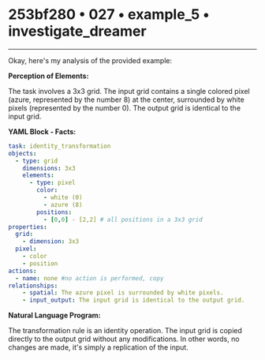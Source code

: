# 253bf280 • 027 • example_5 • investigate_dreamer

---
Okay, here's my analysis of the provided example:

**Perception of Elements:**

The task involves a 3x3 grid. The input grid contains a single colored pixel (azure, represented by the number 8) at the center, surrounded by white pixels (represented by the number 0). The output grid is identical to the input grid.

**YAML Block - Facts:**



```yaml
task: identity_transformation
objects:
  - type: grid
    dimensions: 3x3
    elements:
      - type: pixel
        color:
          - white (0)
          - azure (8)
        positions:
          - [0,0] - [2,2] # all positions in a 3x3 grid
properties:
  grid:
    - dimension: 3x3
  pixel:
    - color
    - position
actions:
  - name: none #no action is performed, copy
relationships:
    - spatial: The azure pixel is surrounded by white pixels.
    - input_output: The input grid is identical to the output grid.
```



**Natural Language Program:**

The transformation rule is an identity operation. The input grid is copied directly to the output grid without any modifications. In other words, no changes are made, it's simply a replication of the input.


